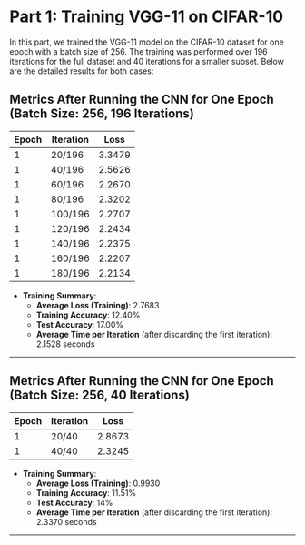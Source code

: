 # Part 1: Training VGG-11 on CIFAR-10

In this part, we trained the VGG-11 model on the CIFAR-10 dataset for one epoch with a batch size of 256. The training was performed over 196 iterations for the full dataset and 40 iterations for a smaller subset. Below are the detailed results for both cases:

## Metrics After Running the CNN for One Epoch (Batch Size: 256, 196 Iterations)

| Epoch | Iteration | Loss   |
| ----- | --------- | ------ |
| 1     | 20/196    | 3.3479 |
| 1     | 40/196    | 2.5626 |
| 1     | 60/196    | 2.2670 |
| 1     | 80/196    | 2.3202 |
| 1     | 100/196   | 2.2707 |
| 1     | 120/196   | 2.2434 |
| 1     | 140/196   | 2.2375 |
| 1     | 160/196   | 2.2207 |
| 1     | 180/196   | 2.2134 |

- **Training Summary**:
  - **Average Loss (Training)**: 2.7683
  - **Training Accuracy**: 12.40%
  - **Test Accuracy**: 17.00%
  - **Average Time per Iteration** (after discarding the first iteration): 2.1528 seconds

---

## Metrics After Running the CNN for One Epoch (Batch Size: 256, 40 Iterations)

| Epoch | Iteration | Loss   |
| ----- | --------- | ------ |
| 1     | 20/40     | 2.8673 |
| 1     | 40/40     | 2.3245 |

- **Training Summary**:
  - **Average Loss (Training)**: 0.9930
  - **Training Accuracy**: 11.51%
  - **Test Accuracy**: 14%
  - **Average Time per Iteration** (after discarding the first iteration): 2.3370 seconds

---
